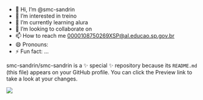 - 👋 Hi, I’m @smc-sandrin
- 👀 I’m interested in treino
- 🌱 I’m currently learning alura
- 💞️ I’m looking to collaborate on 
- 📫 How to reach me 0000108750269XSP@al.educao.sp.gov.br
- 😄 Pronouns: 
- ⚡ Fun fact: ...


smc-sandrin/smc-sandrin is a ✨ special ✨ repository because its `README.md` (this file) appears on your GitHub profile.
You can click the Preview link to take a look at your changes.


![](https://media1.tenor.com/m/tj9Wd00OXM0AAAAC/brazil.gif)
